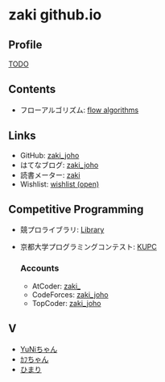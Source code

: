 # zaki github.io

## Profile

[TODO](./profile.md)

<!-- Twitter: [zaki_joho](https://twitter.com/zaki_joho)-->
<!-- LinkedIn: [LinkedIn](https://www.linkedin.com/in/hiroki-yamazaki-7783b0201/)-->

## Contents

- フローアルゴリズム: [flow algorithms](./docs/maxflows.md)

## Links

- GitHub: [zaki_joho](https://github.com/zaki-joho)
- はてなブログ: [zaki_joho](https://zaki-joho.hatenablog.com/)
- 読書メーター: [zaki](https://bookmeter.com/users/1164642)
- Wishlist: [wishlist (open)](https://www.amazon.co.jp/hz/wishlist/genericItemsPage/LMHHTDU42XM8?viewType=list)

## Competitive Programming

- 競プロライブラリ: [Library](https://github.com/zaki-joho/ProconLibrary)
- 京都大学プログラミングコンテスト: [KUPC](https://www.kupc.jp/)

    ### Accounts

    - AtCoder: [zaki_](https://atcoder.jp/users/zaki_)  
    - CodeForces: [zaki_joho](https://codeforces.com/profile/zaki_joho)  
    - TopCoder: [zaki_joho](https://www.topcoder.com/members/zaki_joho/details/?track=DATA_SCIENCE&subTrack=SRM)  

## V

- [YuNiちゃん](https://www.youtube.com/channel/UCHTnX0CSX_KObo5I9WuZ64g)
- [ｶﾌちゃん](https://www.youtube.com/channel/UCQ1U65-CQdIoZ2_NA4Z4F7A)
- [ひまり](https://www.youtube.com/channel/UCnZUaScptUZ7vBeV-4Vf4nw)
